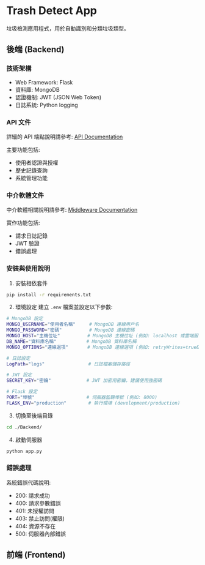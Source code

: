 # Trash Detect App

垃圾檢測應用程式，用於自動識別和分類垃圾類型。

## 後端 (Backend)

### 技術架構

- Web Framework: Flask
- 資料庫: MongoDB
- 認證機制: JWT (JSON Web Token)
- 日誌系統: Python logging

### API 文件

詳細的 API 端點說明請參考: [API Documentation](https://github.com/kevin083177/Trash-Detect/blob/main/Backend/API.md)

主要功能包括:
- 使用者認證與授權
- 歷史記錄查詢
- 系統管理功能

### 中介軟體文件

中介軟體相關說明請參考: [Middleware Documentation](https://github.com/kevin083177/Trash-Detect/blob/main/Backend/Middleware.md)

實作功能包括:
- 請求日誌記錄
- JWT 驗證
- 錯誤處理

### 安裝與使用說明

1. 安裝相依套件
```bash
pip install -r requirements.txt
```

2. 環境設定
建立 `.env` 檔案並設定以下參數:

```bash
# MongoDB 設定
MONGO_USERNAME="使用者名稱"     # MongoDB 連線用戶名
MONGO_PASSWORD="密碼"          # MongoDB 連線密碼
MONGO_HOST="主機位址"          # MongoDB 主機位址 (例如: localhost 或雲端服務位址)
DB_NAME="資料庫名稱"           # MongoDB 資料庫名稱
MONGO_OPTIONS="連線選項"       # MongoDB 連線選項 (例如: retryWrites=true&w=majority)

# 日誌設定
LogPath="logs"                # 日誌檔案儲存路徑

# JWT 設定
SECRET_KEY="密鑰"             # JWT 加密用密鑰，建議使用強密碼

# Flask 設定
PORT="埠號"                   # 伺服器監聽埠號 (例如: 8000)
FLASK_ENV="production"        # 執行環境 (development/production)
```

3. 切換至後端目錄
```bash
cd ./Backend/
```

4. 啟動伺服器
```bash
python app.py
```

### 錯誤處理

系統錯誤代碼說明:
- 200: 請求成功
- 400: 請求參數錯誤
- 401: 未授權訪問
- 403: 禁止訪問(權限)
- 404: 資源不存在
- 500: 伺服器內部錯誤


## 前端 (Frontend)

